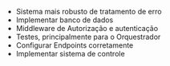 - Sistema mais robusto de tratamento de erro
- Implementar banco de dados
- Middleware de Autorização e autenticação
- Testes, principalmente para o Orquestrador
- Configurar Endpoints corretamente
- Implementar sistema de controle
